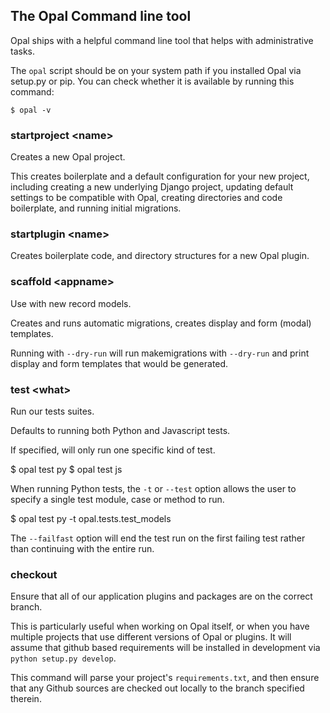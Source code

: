 ## The Opal Command line tool

Opal ships with a helpful command line tool that helps with administrative tasks.

The `opal` script should be on your system path if you installed Opal via setup.py or
pip. You can check whether it is available by running this command:

    $ opal -v

### startproject &lt;name&gt;

Creates a new Opal project.

This creates boilerplate and a default configuration for your new project, including
creating a new underlying Django project, updating default settings to be compatible
with Opal, creating directories and code boilerplate, and running initial migrations.

### startplugin &lt;name&gt;

Creates boilerplate code, and directory structures for a new Opal plugin.

### scaffold &lt;appname&gt;

Use with new record models.

Creates and runs automatic migrations, creates display and form (modal) templates.

Running with `--dry-run` will run makemigrations with `--dry-run` and print display
and form templates that would be generated.

### test &lt;what&gt;

Run our tests suites.

Defaults to running both Python and Javascript tests.

If specified, will only run one specific kind of test.

   $ opal test py
   $ opal test js

When running Python tests, the `-t` or `--test` option allows the user to specify a single
test module, case or method to run.

   $ opal test py -t opal.tests.test_models

The `--failfast` option will end the test run on the first failing test rather than
continuing with the entire run.

### checkout

Ensure that all of our application plugins and packages are on the correct branch.

This is particularly useful when working on Opal itself, or when you have multiple
projects that use different versions of Opal or plugins. It will assume that github
based requirements will be installed in development via `python setup.py develop`.

This command will parse your project's `requirements.txt`, and then ensure that any
Github sources are checked out locally to the branch specified therein.
